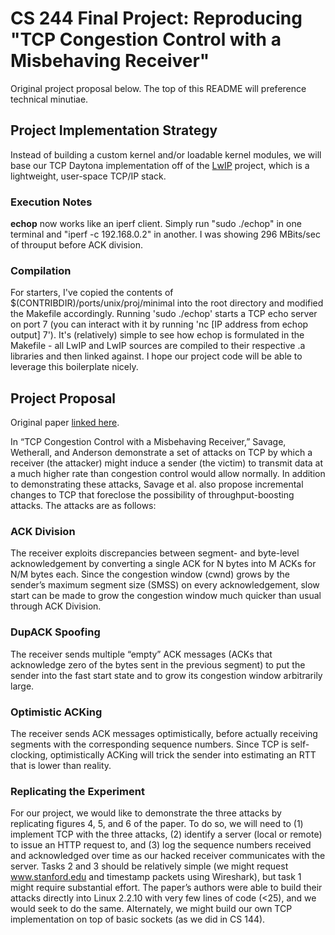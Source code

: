 # CS 244 Final Project: Reproducing "TCP Congestion Control with a Misbehaving Receiver"

Original project proposal below.  The top of this README will preference technical minutiae.

## Project Implementation Strategy

Instead of building a custom kernel and/or loadable kernel modules, we will base our TCP Daytona implementation off of the [LwIP](http://savannah.nongnu.org/projects/lwip/) project, which is a lightweight, user-space TCP/IP stack.

### Execution Notes

**echop** now works like an iperf client.  Simply run "sudo ./echop" in one terminal and "iperf -c 192.168.0.2" in another.  I was showing 296 MBits/sec of throuput before ACK division.

### Compilation

For starters, I've copied the contents of $(CONTRIBDIR)/ports/unix/proj/minimal into the root directory and modified the Makefile accordingly.  Running 'sudo ./echop' starts a TCP echo server on port 7 (you can interact with it by running 'nc [IP address from echop output] 7').  It's (relatively) simple to see how echop is formulated in the Makefile - all LwIP and LwIP sources are compiled to their respective .a libraries and then linked against.  I hope our project code will be able to leverage this boilerplate nicely.

## Project Proposal
Original paper [linked here](http://www.google.com/url?q=http%3A%2F%2Fcseweb.ucsd.edu%2F%257Esavage%2Fpapers%2FCCR99.pdf&sa=D&sntz=1&usg=AFQjCNFIfy1P5RgDYmguNgWUhmgd_3o0Bw).

In “TCP Congestion Control with a Misbehaving Receiver,” Savage, Wetherall, and Anderson demonstrate a set of attacks on TCP by which a receiver (the attacker) might induce a sender (the victim) to transmit data at a much higher rate than congestion control would allow normally.  In addition to demonstrating these attacks, Savage et al. also propose incremental changes to TCP that foreclose the possibility of throughput-boosting attacks.  The attacks are as follows:

### ACK Division
The receiver exploits discrepancies between segment- and byte-level acknowledgement by converting a single ACK for N bytes into M ACKs for N/M bytes each.  Since the congestion window (cwnd) grows by the sender’s maximum segment size (SMSS) on every acknowledgement, slow start can be made to grow the congestion window much quicker than usual through ACK Division.

### DupACK Spoofing
The receiver sends multiple “empty” ACK messages (ACKs that acknowledge zero of the bytes sent in the previous segment) to put the sender into the fast start state and to grow its congestion window arbitrarily large.

### Optimistic ACKing
The receiver sends ACK messages optimistically, before actually receiving segments with the corresponding sequence numbers.  Since TCP is self-clocking, optimistically ACKing will trick the sender into estimating an RTT that is lower than reality.

### Replicating the Experiment
For our project, we would like to demonstrate the three attacks by replicating figures 4, 5, and 6 of the paper.  To do so, we will need to (1) implement TCP with the three attacks, (2) identify a server (local or remote) to issue an HTTP request to, and (3) log the sequence numbers received and acknowledged over time as our hacked receiver communicates with the server.  Tasks 2 and 3 should be relatively simple (we might request www.stanford.edu and timestamp packets using Wireshark), but task 1 might require substantial effort.  The paper’s authors were able to build their attacks directly into Linux 2.2.10 with very few lines of code (<25), and we would seek to do the same.  Alternately, we might build our own TCP implementation on top of basic sockets (as we did in CS 144).

